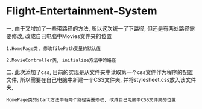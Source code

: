 # Flight-Entertainment-System

一. 由于又增加了一些带路径的方法, 所以这次统一了下路径, 但还是有两处路径需要修改, 改成自己电脑中Movies文件夹的位置

    1.HomePage类, 修改filePath变量的默认值

    2.MovieController类, initialize方法中的路径

二. 此次添加了css, 目前的实现是从文件夹中读取第一个css文件作为程序的配置文件, 所以需要在自己电脑中新建一个CSS文件夹, 并将stylesheet.css放入该文件夹,

    HomePage类的start方法中有两个路径需要修改, 改成自己电脑中CSS文件夹的位置
